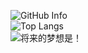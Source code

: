 ![GitHub Info](https://github-readme-stats.vercel.app/api?username=naranyinyun)   
![Top Langs](https://github-readme-stats.vercel.app/api/top-langs/?username=naranyinyun&layout=compact)  
![将来的梦想是！](https://raw.githubusercontent.com/naranyinyun/Apodidae/main/01b4546075f049a68d662f1229a0f9ab.png)
